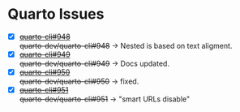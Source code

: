 # Quarto Issues

- [x] ~~[quarto-cli#948](quarto-cli%23948)~~  
  ~~quarto-dev/quarto-cli#948~~ -> Nested is based on text aligment.
- [x] ~~[quarto-cli#949](quarto-cli%23949)~~  
  ~~quarto-dev/quarto-cli#949~~ -> Docs updated.
- [x] ~~[quarto-cli#950](quarto-cli%23950)~~  
  ~~quarto-dev/quarto-cli#950~~ -> fixed.
- [x] ~~[quarto-cli#951](quarto-cli%23951)~~  
  ~~quarto-dev/quarto-cli#951~~ -> "smart URLs disable"
